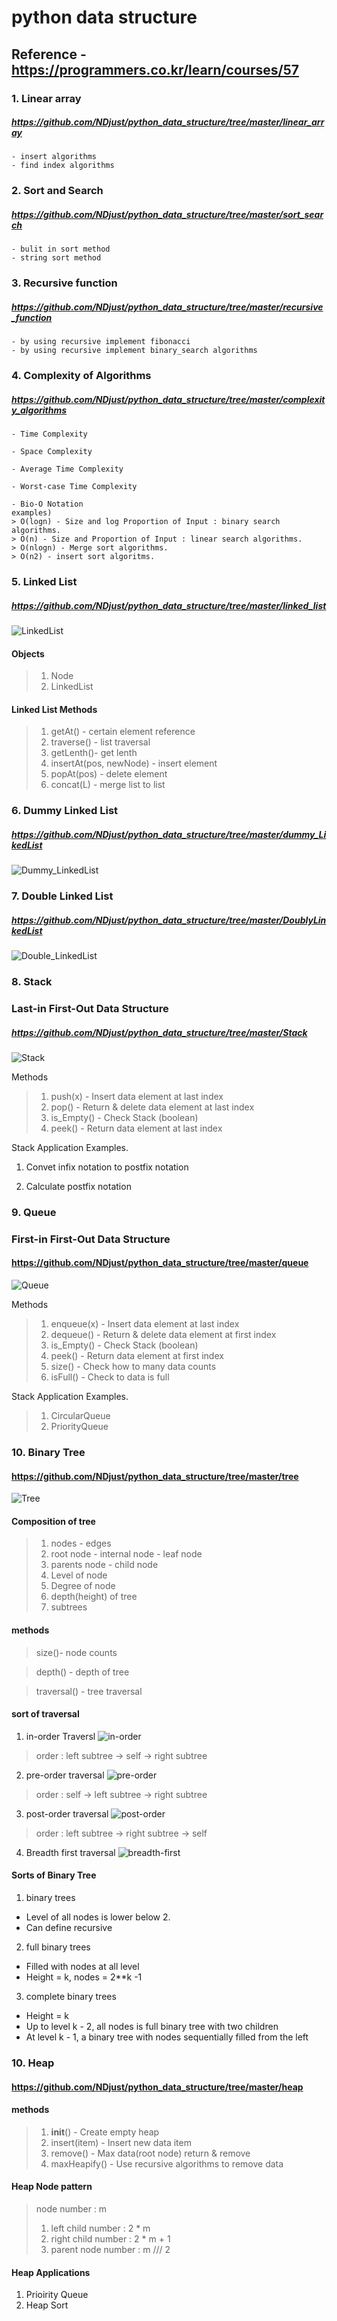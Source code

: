 # python data structure

## Reference - https://programmers.co.kr/learn/courses/57

### 1. Linear array

##### https://github.com/NDjust/python_data_structure/tree/master/linear_array

    - insert algorithms 
    - find index algorithms

### 2. Sort and Search

##### https://github.com/NDjust/python_data_structure/tree/master/sort_search

    - bulit in sort method
    - string sort method
### 3. Recursive function

##### https://github.com/NDjust/python_data_structure/tree/master/recursive_function


    - by using recursive implement fibonacci
    - by using recursive implement binary_search algorithms

### 4. Complexity of Algorithms

##### https://github.com/NDjust/python_data_structure/tree/master/complexity_algorithms

    - Time Complexity

    - Space Complexity

    - Average Time Complexity

    - Worst-case Time Complexity

    - Bio-O Notation
    examples)
    > O(logn) - Size and log Proportion of Input : binary search algorithms.
    > O(n) - Size and Proportion of Input : linear search algorithms.
    > O(nlogn) - Merge sort algorithms.
    > O(n2) - insert sort algoritms.

### 5. Linked List

##### https://github.com/NDjust/python_data_structure/tree/master/linked_list

![LinkedList](./image/LinkedList.png)

#### Objects

> 1. Node
> 2. LinkedList

#### Linked List Methods

> 1. getAt() - certain element reference 
> 2. traverse() - list traversal
> 3. getLenth()- get lenth
> 4. insertAt(pos, newNode) - insert element
> 5. popAt(pos) - delete element
> 6. concat(L) - merge list to list


### 6. Dummy Linked List

##### https://github.com/NDjust/python_data_structure/tree/master/dummy_LikedList

![Dummy_LinkedList](./image/dummy_likedlist.png)

### 7. Double Linked List

##### https://github.com/NDjust/python_data_structure/tree/master/DoublyLinkedList

![Double_LinkedList](./image/Double_LinkedList.png)


### 8. Stack
### Last-in First-Out Data Structure
##### https://github.com/NDjust/python_data_structure/tree/master/Stack

![Stack](./image/Stack.png)

Methods

> 1. push(x) - Insert data element at last index
> 2. pop() - Return & delete data element at last index
> 3. is_Empty() - Check Stack (boolean)
> 4. peek() - Return data element at last index

Stack Application Examples.

1. Convet infix notation to postfix notation

2. Calculate postfix notation

### 9. Queue
### First-in First-Out Data Structure
#### https://github.com/NDjust/python_data_structure/tree/master/queue

![Queue](./image/Queue.png)

Methods

> 1. enqueue(x) - Insert data element at last index 
> 2. dequeue() - Return & delete data element at first index
> 3. is_Empty() - Check Stack (boolean)
> 4. peek() - Return data element at first index
> 5. size() - Check how to many data counts 
> 6. isFull() - Check to data is full

Stack Application Examples.

> 1. CircularQueue
> 2. PriorityQueue

### 10. Binary Tree

#### https://github.com/NDjust/python_data_structure/tree/master/tree

![Tree](./image/Tree.png)

#### Composition of tree

> 1. nodes - edges
> 2. root node - internal node - leaf node
> 3. parents node - child node
> 4. Level of node
> 5. Degree of node
> 6. depth(height) of tree 
> 7. subtrees

#### methods

> size()- node counts

> depth() - depth of tree

> traversal() - tree traversal

#### sort of traversal

1. in-order Traversl
![in-order](./image/in-order.png)
> order : left subtree -> self -> right subtree

2. pre-order traversal
![pre-order](./image/pre-order.png)
> order : self -> left subtree -> right subtree

3. post-order traversal
![post-order](./image/post-order.png)
> order : left subtree -> right subtree -> self

4. Breadth first traversal
![breadth-first](./image/breadth-first.png)

#### Sorts of Binary Tree 
1. binary trees
- Level of all nodes is lower below 2.
- Can define recursive 

2. full binary trees
- Filled with nodes at all level
- Height = k, nodes = 2**k -1 

3. complete binary trees
- Height = k
- Up to level k - 2, all nodes is full binary tree with two children
- At level k - 1, a binary tree with nodes sequentially filled from the left

### 10. Heap
#### https://github.com/NDjust/python_data_structure/tree/master/heap

#### methods
> 1. __init__() - Create empty heap
> 2. insert(item) - Insert new data item
> 3. remove() - Max data(root node) return & remove
> 4. maxHeapify() - Use recursive algorithms to remove data

#### Heap Node pattern
> node number : m
> 1. left child number : 2 * m
> 2. right child number : 2 * m + 1
> 3. parent node number : m /// 2

#### Heap Applications
1. Prioirity Queue
2. Heap Sort